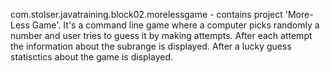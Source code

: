 com.stolser.javatraining.block02.morelessgame - contains project 'More-Less Game'. It's  a command line game where a computer picks randomly 
a number and user tries to guess it by making attempts. After each attempt the information about the subrange is displayed. After
a lucky guess statisctics about the game is displayed.
